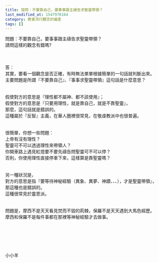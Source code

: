 ```yaml
---
title: 發問：不要靠自己，要事事跟主禱告求聖靈帶領？
last_modified_at: 1547970164
category: 教會流行觀念的偏差
tags: []
---
```


<p>問題：不要靠自己，要事事跟主禱告求聖靈帶領？<br/>請問這樣的觀念有錯嗎?  <br/><!--more--><br/><br/><br/>答：<br/>其實，要看一個觀念是否正確，有時無法單單根據簡單的一句話就判斷出來。<br/>主要問題是所謂『不要靠自己』、『事事求聖靈帶領』這句話是什麼意思？<br/> <br/><br/>假使對方的意思是『理性都不屬神、都不該使用』；<br/>假使對方的意思是『只要用理性，就是靠自己，就是不靠聖靈』，<br/>那麼，這句話就是錯誤的。<br/>這種屬於『反智』主義，在華人圈裡很常見，在敬虔教派中也很普遍。<br/> <br/><br/>很簡單，你想一些問題：<br/>上帝有沒有理性？<br/>聖靈可不可以透過理性來帶領人？<br/>你開車路上遇見紅燈要不要先禱告問聖靈可不可以停？<br/>否則，你使用理性直接停車下來，這樣算是靠聖靈嗎？<br/> <br/><br/>另一種狀況是，<br/>對方的意思是指『要等待神秘經驗（異象、異夢、神蹟、、、），才是聖靈帶領』，<br/>那這種也是錯誤的。<br/>這種很常見於靈恩派。<br/><br/><br/>問題是，摩西不是天天看見焚而不毀的荊棘，保羅不是天天遇到大馬色經歷。<br/>摩西和保羅不是每件事都在那裡等神秘經驗才去做事。<br/><br/><br/><br/><br/><br/><br/>小小羊
</p>